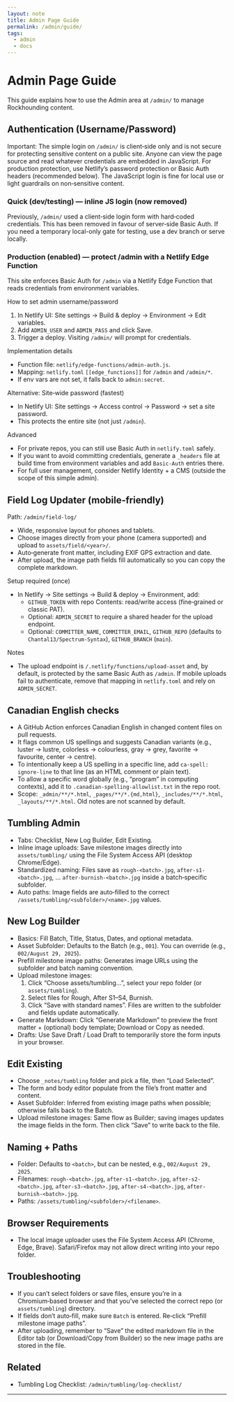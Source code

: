 ```yaml
---
layout: note
title: Admin Page Guide
permalink: /admin/guide/
tags:
  - admin
  - docs
---
```


# Admin Page Guide

This guide explains how to use the Admin area at `/admin/` to manage Rockhounding content.

## Authentication (Username/Password)

Important: The simple login on `/admin/` is client‑side only and is not secure for protecting sensitive content on a public site. Anyone can view the page source and read whatever credentials are embedded in JavaScript. For production protection, use Netlify’s password protection or Basic Auth headers (recommended below). The JavaScript login is fine for local use or light guardrails on non‑sensitive content.

### Quick (dev/testing) — inline JS login (now removed)
Previously, `/admin/` used a client‑side login form with hard‑coded credentials. This has been removed in favour of server‑side Basic Auth. If you need a temporary local-only gate for testing, use a dev branch or serve locally.

### Production (enabled) — protect /admin with a Netlify Edge Function
This site enforces Basic Auth for `/admin` via a Netlify Edge Function that reads credentials from environment variables.

How to set admin username/password
1) In Netlify UI: Site settings → Build & deploy → Environment → Edit variables.
2) Add `ADMIN_USER` and `ADMIN_PASS` and click Save.
3) Trigger a deploy. Visiting `/admin/` will prompt for credentials.

Implementation details
- Function file: `netlify/edge-functions/admin-auth.js`.
- Mapping: `netlify.toml` `[[edge_functions]]` for `/admin` and `/admin/*`.
- If env vars are not set, it falls back to `admin:secret`.

Alternative: Site‑wide password (fastest)
- In Netlify UI: Site settings → Access control → Password → set a site password.
- This protects the entire site (not just `/admin`).

Advanced
- For private repos, you can still use Basic Auth in `netlify.toml` safely.
- If you want to avoid committing credentials, generate a `_headers` file at build time from environment variables and add `Basic-Auth` entries there.
- For full user management, consider Netlify Identity + a CMS (outside the scope of this simple admin).

## Field Log Updater (mobile‑friendly)
Path: `/admin/field-log/`

- Wide, responsive layout for phones and tablets.
- Choose images directly from your phone (camera supported) and upload to `assets/field/<year>/`.
- Auto‑generate front matter, including EXIF GPS extraction and date.
- After upload, the image path fields fill automatically so you can copy the complete markdown.

Setup required (once)
- In Netlify → Site settings → Build & deploy → Environment, add:
  - `GITHUB_TOKEN` with repo Contents: read/write access (fine‑grained or classic PAT).
  - Optional: `ADMIN_SECRET` to require a shared header for the upload endpoint.
  - Optional: `COMMITTER_NAME`, `COMMITTER_EMAIL`, `GITHUB_REPO` (defaults to `Chantal13/Spectrum-Syntax`), `GITHUB_BRANCH` (`main`).

Notes
- The upload endpoint is `/.netlify/functions/upload-asset` and, by default, is protected by the same Basic Auth as `/admin`. If mobile uploads fail to authenticate, remove that mapping in `netlify.toml` and rely on `ADMIN_SECRET`.

## Canadian English checks
- A GitHub Action enforces Canadian English in changed content files on pull requests.
- It flags common US spellings and suggests Canadian variants (e.g., luster → lustre, colorless → colourless, gray → grey, favorite → favourite, center → centre).
- To intentionally keep a US spelling in a specific line, add `ca-spell: ignore-line` to that line (as an HTML comment or plain text).
- To allow a specific word globally (e.g., “program” in computing contexts), add it to `.canadian-spelling-allowlist.txt` in the repo root.
- Scope: `_admin/**/*.html`, `_pages/**/*.{md,html}`, `_includes/**/*.html`, `_layouts/**/*.html`. Old notes are not scanned by default.

## Tumbling Admin
- Tabs: Checklist, New Log Builder, Edit Existing.
- Inline image uploads: Save milestone images directly into `assets/tumbling/` using the File System Access API (desktop Chrome/Edge).
- Standardized naming: Files save as `rough-<batch>.jpg`, `after-s1-<batch>.jpg`, … `after-burnish-<batch>.jpg` inside a batch‑specific subfolder.
- Auto paths: Image fields are auto‑filled to the correct `/assets/tumbling/<subfolder>/<name>.jpg` values.

## New Log Builder
- Basics: Fill Batch, Title, Status, Dates, and optional metadata.
- Asset Subfolder: Defaults to the Batch (e.g., `001`). You can override (e.g., `002/August 29, 2025`).
- Prefill milestone image paths: Generates image URLs using the subfolder and batch naming convention.
- Upload milestone images:
  1) Click “Choose assets/tumbling…”, select your repo folder (or `assets/tumbling`).
  2) Select files for Rough, After S1–S4, Burnish.
  3) Click “Save with standard names”. Files are written to the subfolder and fields update automatically.
- Generate Markdown: Click “Generate Markdown” to preview the front matter + (optional) body template; Download or Copy as needed.
- Drafts: Use Save Draft / Load Draft to temporarily store the form inputs in your browser.

## Edit Existing
- Choose `_notes/tumbling` folder and pick a file, then “Load Selected”.
- The form and body editor populate from the file’s front matter and content.
- Asset Subfolder: Inferred from existing image paths when possible; otherwise falls back to the Batch.
- Upload milestone images: Same flow as Builder; saving images updates the image fields in the form. Then click “Save” to write back to the file.

## Naming + Paths
- Folder: Defaults to `<batch>`, but can be nested, e.g., `002/August 29, 2025`.
- Filenames: `rough-<batch>.jpg`, `after-s1-<batch>.jpg`, `after-s2-<batch>.jpg`, `after-s3-<batch>.jpg`, `after-s4-<batch>.jpg`, `after-burnish-<batch>.jpg`.
- Paths: `/assets/tumbling/<subfolder>/<filename>`.

## Browser Requirements
- The local image uploader uses the File System Access API (Chrome, Edge, Brave). Safari/Firefox may not allow direct writing into your repo folder.

## Troubleshooting
- If you can’t select folders or save files, ensure you’re in a Chromium‑based browser and that you’ve selected the correct repo (or `assets/tumbling`) directory.
- If fields don’t auto‑fill, make sure `Batch` is entered. Re‑click “Prefill milestone image paths”.
- After uploading, remember to “Save” the edited markdown file in the Editor tab (or Download/Copy from Builder) so the new image paths are stored in the file.

## Related
- Tumbling Log Checklist: `/admin/tumbling/log-checklist/`
---
